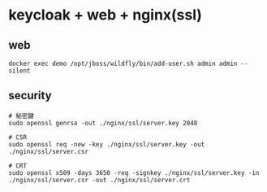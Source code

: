 # keycloak + web + nginx(ssl)

## web

```
docker exec demo /opt/jboss/wildfly/bin/add-user.sh admin admin --silent
```

## security

```
# 秘密鍵
sudo openssl genrsa -out ./nginx/ssl/server.key 2048

# CSR
sudo openssl req -new -key ./nginx/ssl/server.key -out ./nginx/ssl/server.csr

# CRT
sudo openssl x509 -days 3650 -req -signkey ./nginx/ssl/server.key -in ./nginx/ssl/server.csr -out ./nginx/ssl/server.crt
```
